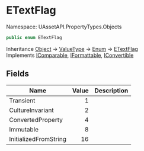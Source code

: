 # ETextFlag

Namespace: UAssetAPI.PropertyTypes.Objects

```csharp
public enum ETextFlag
```

Inheritance [Object](https://docs.microsoft.com/en-us/dotnet/api/system.object) → [ValueType](https://docs.microsoft.com/en-us/dotnet/api/system.valuetype) → [Enum](https://docs.microsoft.com/en-us/dotnet/api/system.enum) → [ETextFlag](./uassetapi.propertytypes.objects.etextflag.md)<br>
Implements [IComparable](https://docs.microsoft.com/en-us/dotnet/api/system.icomparable), [IFormattable](https://docs.microsoft.com/en-us/dotnet/api/system.iformattable), [IConvertible](https://docs.microsoft.com/en-us/dotnet/api/system.iconvertible)

## Fields

| Name | Value | Description |
| --- | --: | --- |
| Transient | 1 |  |
| CultureInvariant | 2 |  |
| ConvertedProperty | 4 |  |
| Immutable | 8 |  |
| InitializedFromString | 16 |  |
